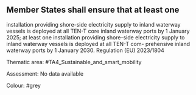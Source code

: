 ## Member States shall ensure that at least one
installation providing shore-side electricity supply to inland waterway vessels is deployed at all TEN-T core inland waterway ports by 1 January 2025; at least
one installation providing shore-side electricity supply
to inland waterway vessels is deployed at all TEN-T com- prehensive inland waterway ports by 1 January 2030. Regulation (EU) 2023/1804

Thematic area: #TA4_Sustainable_and_smart_mobility

Assessment: No data available

Colour: #grey